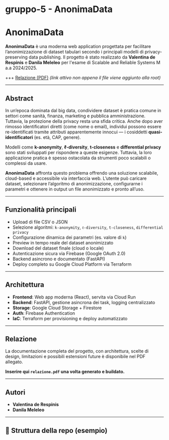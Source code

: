 # gruppo-5 - AnonimaData

# AnonimaData

**AnonimaData** è una moderna web application progettata per facilitare l’anonimizzazione di dataset tabulari secondo i principali modelli di privacy-preserving data publishing. Il progetto è stato realizzato da **Valentina de Respinis** e **Danila Meleleo** per l'esame di Scalable and Reliable Systems M a.a 2024/2025.

+++ [Relazione (PDF)](./relazione.pdf) *(link attivo non appena il file viene aggiunto alla root)*

---

## Abstract

In un’epoca dominata dal big data, condividere dataset è pratica comune in settori come sanità, finanza, marketing e pubblica amministrazione. Tuttavia, la protezione della privacy resta una sfida critica. Anche dopo aver rimosso identificatori diretti (come nome o email), individui possono essere re-identificati tramite attributi apparentemente innocui — i cosiddetti **quasi-identificatori** (es. età, CAP, genere).

Modelli come **k-anonymity**, **ℓ-diversity**, **t-closeness** e **differential privacy** sono stati sviluppati per rispondere a queste esigenze. Tuttavia, la loro applicazione pratica è spesso ostacolata da strumenti poco scalabili o complessi da usare.

**AnonimaData** affronta questo problema offrendo una soluzione scalabile, cloud-based e accessibile via interfaccia web. L’utente può caricare dataset, selezionare l’algoritmo di anonimizzazione, configurarne i parametri e ottenere in output un file anonimizzato e pronto all’uso.

---

## Funzionalità principali

- Upload di file CSV o JSON
- Selezione algoritmi: `k-anonymity`, `ℓ-diversity`, `t-closeness`, `differential privacy`
- Configurazione dinamica dei parametri (es. valore di `k`)
- Preview in tempo reale del dataset anonimizzato
- Download del dataset finale (cloud o locale)
- Autenticazione sicura via Firebase (Google OAuth 2.0)
- Backend asincrono e documentato (FastAPI)
- Deploy completo su Google Cloud Platform via Terraform

---

## Architettura

- **Frontend**: Web app moderna (React), servita via Cloud Run
- **Backend**: FastAPI, gestione asincrona dei task, logging centralizzato
- **Storage**: Google Cloud Storage + Firestore
- **Auth**: Firebase Authentication
- **IaC**: Terraform per provisioning e deploy automatizzato

---

## Relazione

La documentazione completa del progetto, con architettura, scelte di design, limitazioni e possibili estensioni future è disponibile nel PDF allegato.

**Inserire qui `relazione.pdf` una volta generato e buildato.**

---

## Autori

- **Valentina de Respinis**
- **Danila Meleleo**

---

## 📂 Struttura della repo (esempio)


